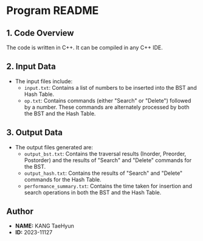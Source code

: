 # Program README

## 1. Code Overview
The code is written in C++. It can be compiled in any C++ IDE.

## 2. Input Data
- The input files include:
  - `input.txt`: Contains a list of numbers to be inserted into the BST and Hash Table.
  - `op.txt`: Contains commands (either "Search" or "Delete") followed by a number. These commands are alternately processed by both the BST and the Hash Table.

## 3. Output Data
- The output files generated are:
  - `output_bst.txt`: Contains the traversal results (Inorder, Preorder, Postorder) and the results of "Search" and "Delete" commands for the BST.
  - `output_hash.txt`: Contains the results of "Search" and "Delete" commands for the Hash Table.
  - `performance_summary.txt`: Contains the time taken for insertion and search operations in both the BST and the Hash Table.

## Author
- **NAME:** KANG TaeHyun
- **ID:** 2023-11127
